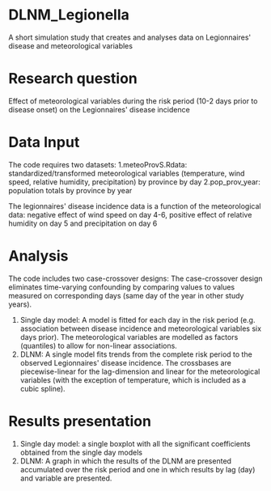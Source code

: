 # DLNM_Legionella
A short simulation study that creates and analyses data on Legionnaires' disease and meteorological variables

# Research question
Effect of meteorological variables during the risk period (10-2 days prior to disease onset) on the Legionnaires' disease incidence

# Data Input
The code requires two datasets:
1.meteoProvS.Rdata: standardized/transformed meteorological variables (temperature, wind speed, relative humidity, precipitation) by province by day
2.pop_prov_year: population totals by province by year 

The legionnaires' disease incidence data is a function of the meteorological data: negative effect of wind speed on day 4-6, positive effect of relative humidity on day 5 and precipitation on day 6

# Analysis
The code includes two case-crossover designs:
The case-crossover design eliminates time-varying confounding by comparing values to values measured on corresponding days (same day of the year in other study years).

1. Single day model: A model is fitted for each day in the risk period (e.g. association between disease incidence and meteorological variables six days prior). The meteorological variables are modelled as factors (quantiles) to allow for non-linear associations.
2. DLNM: A single model fits trends from the complete risk period to the observed Legionnaires' disease incidence. The crossbases are piecewise-linear for the lag-dimension and linear for the meteorological variables (with the exception of temperature, which is included as a cubic spline).

# Results presentation
1. Single day model: a single boxplot with all the significant coefficients obtained from the single day models
2. DLNM: A graph in which the results of the DLNM are presented accumulated over the risk period and one in which results by lag (day) and variable are presented. 
